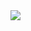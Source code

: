 <img align="center" src="https://github.com/T8ninho/BolitosGourmet/blob/master/ImagemProjeto.png?raw=true"  />
